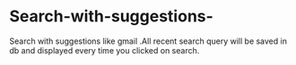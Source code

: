 # Search-with-suggestions-
Search with suggestions like gmail .All recent search query will be saved in db and displayed every time you clicked on search.
